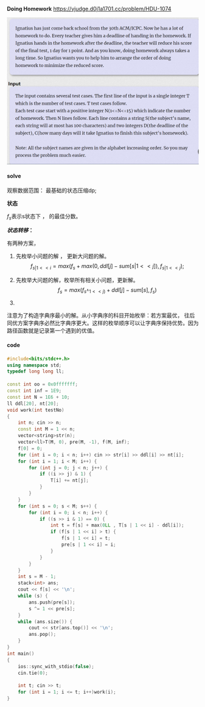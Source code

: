 **Doing Homework**
https://vjudge.d0j1a1701.cc/problem/HDU-1074

![image-20230402132020251](image-20230402132020251.png)

#### solve

观察数据范围：
最基础的状态压缩dp;

**状态**

$f_{s}$表示s状态下 ， 的最佳分数。

**$状态转移：$**

有两种方案，
1. 先枚举小问题的解 ， 更新大问题的解。
   $$
   f_{s|1 << i} = max(f_{s} + max(0 , ddl[j] - sum[s|1<<j]) , f_{s|1<<j});
   $$
   

2. 先枚举大问题的解，枚举所有相关小问题，更新解。
   $$
   f_{s} = max(f_{s^{\wedge }1<<j)} + ddl[j] - sum[s] , f_s)
   $$

3. 

注意为了构造字典序最小的解。从小字典序的科目开始枚举：若方案最优， 往后同优方案字典序必然比字典序更大。这样的枚举顺序可以让字典序保持优势。因为路径函数就是记录第一个遇到的优值。

#### code

```cpp
#include<bits/stdc++.h>
using namespace std;
typedef long long ll;

const int oo = 0x0fffffff;
const int inf = 1E9;
const int N = 1E6 + 10;
ll ddl[20], nt[20];
void work(int testNo)
{
	int n; cin >> n;
	const int M = 1 << n;
	vector<string>str(n);
	vector<ll>T(M, 0), pre(M, -1), f(M, inf);
	f[0] = 0;
	for (int i = 0; i < n; i++) cin >> str[i] >> ddl[i] >> nt[i];
	for (int i = 1; i < M; i++) {
		for (int j = 0; j < n; j++) {
			if ((i >> j) & 1) {
				T[i] += nt[j];
			}
		}
	}
	for (int s = 0; s < M; s++) {
		for (int i = 0; i < n; i++) {
			if ((s >> i & 1) == 0) {
				int t = f[s] + max(0LL , T[s | 1 << i] - ddl[i]);
				if (f[s | 1 << i] > t) {
					f[s | 1 << i] = t;
					pre[s | 1 << i] = i;
				}
			}
		}
	}
	int s = M - 1;
	stack<int> ans;
	cout << f[s] << '\n';
	while (s) {
		ans.push(pre[s]);
		s ^= 1 << pre[s];
	}
	while (ans.size()) {
		cout << str[ans.top()] << '\n';
		ans.pop();
	}
}
int main()
{
	ios::sync_with_stdio(false);
	cin.tie(0);

	int t; cin >> t;
	for (int i = 1; i <= t; i++)work(i);
}

```

